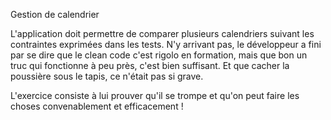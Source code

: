 Gestion de calendrier

L'application doit permettre de comparer plusieurs calendriers suivant les contraintes exprimées dans les tests.
N'y arrivant pas, le développeur a fini par se dire que le clean code c'est rigolo en formation, mais que bon un truc qui fonctionne à peu près, c'est bien suffisant.
Et que cacher la poussière sous le tapis, ce n'était pas si grave.

L'exercice consiste à lui prouver qu'il se trompe et qu'on peut faire les choses convenablement et efficacement !
